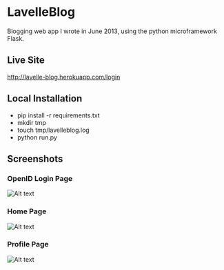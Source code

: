 # LavelleBlog #
Blogging web app I wrote in June 2013, using the python microframework Flask.

## Live Site ##
http://lavelle-blog.herokuapp.com/login

## Local Installation ##
* pip install -r requirements.txt
* mkdir tmp
* touch tmp/lavelleblog.log
* python run.py

## Screenshots ##
### OpenID Login Page ###
![Alt text](./../screenshots/screenshots/login.png?raw=true "OpenID Login")

### Home Page ###
![Alt text](./../screenshots/screenshots/home.png?raw=true "Home Page")

### Profile Page ###
![Alt text](./../screenshots/screenshots/profile.png?raw=true "Profile Page")
